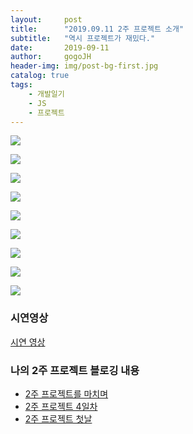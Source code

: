 ```yaml
---
layout:     post
title:      "2019.09.11 2주 프로젝트 소개"
subtitle:   "역시 프로젝트가 재밌다."
date:       2019-09-11
author:     gogoJH
header-img: img/post-bg-first.jpg
catalog: true
tags:
    - 개발일기
    - JS
    - 프로젝트
---
```


![](https://k.kakaocdn.net/dn/bCYrCg/btqwwYrjFln/WqhftXpSDxFIiIxda24bS0/img.png)

![](https://k.kakaocdn.net/dn/LZCro/btqwyQr6fLY/aQZmzsi1kxS8ReCEkU78UK/img.png)

![](https://k.kakaocdn.net/dn/pGi1z/btqwxjhGN06/eoxu1Cjy0V1cGKKwjiqFl1/img.png)

![](https://k.kakaocdn.net/dn/Pinvn/btqwx20PmCL/B5iwpwihxXRD2SRPk2a8M1/img.png)

![](https://k.kakaocdn.net/dn/q0u8K/btqwx4YDoHY/BDLllzNea8TDVapXb331q1/img.png)

![](https://k.kakaocdn.net/dn/bH27Ky/btqwxjILQRH/psWifgefFUZFwuYKpbyaUK/img.png)

![](https://k.kakaocdn.net/dn/n2k2h/btqwy1UsTN9/L1LY6WoZbkxEQbCbul6dkk/img.png)

![](https://k.kakaocdn.net/dn/cak94c/btqwxTwhE2O/rrlH0jWRfE6rmXvKgDoXM1/img.png)

![](https://k.kakaocdn.net/dn/uDt5h/btqwwYdNwRn/2Kn4yvo4L6LcY9XEb0mfjk/img.png)
<br>
### 시연영상 

[시연 영상 ](https://youtu.be/ORsNnWR-pKs)
<br>
### 나의 2주 프로젝트 블로깅 내용
-   [2주 프로젝트를 마치며](https://gogojh.github.io/2019/09/10/2%EC%A3%BC-%ED%94%84%EB%A1%9C%EC%A0%9D%ED%8A%B8%EB%A5%BC-%EB%A7%88%EC%B9%98%EB%A9%B0/)
-   [2주 프로젝트 4일차]([https://gogojh.github.io/2019/08/30/2%EC%A3%BC-%ED%94%84%EB%A1%9C%EC%A0%9D%ED%8A%B8-4%EC%9D%BC%EC%B0%A8/](https://gogojh.github.io/2019/08/30/2%EC%A3%BC-%ED%94%84%EB%A1%9C%EC%A0%9D%ED%8A%B8-4%EC%9D%BC%EC%B0%A8/))
-   [2주 프로젝트  첫날](https://gogojh.github.io/2019/08/26/2%EC%A3%BC-%ED%94%84%EB%A1%9C%EC%A0%9D%ED%8A%B8-%EC%B2%AB%EB%82%A0/)
<!--stackedit_data:
eyJoaXN0b3J5IjpbLTkxNzE4MTcyOCwyMDI2MzExMTE2LC0xNT
YyMDE2NjkzLDE3NDE4ODg5NDddfQ==
-->